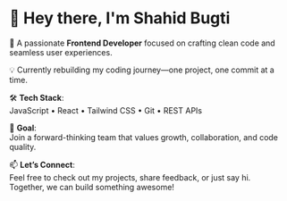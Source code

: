 # 👋 Hey there, I'm Shahid Bugti

🎯 A passionate **Frontend Developer** focused on crafting clean code and seamless user experiences.

💡 Currently rebuilding my coding journey—one project, one commit at a time.

🛠️ **Tech Stack**:  
JavaScript • React • Tailwind CSS • Git • REST APIs

🚀 **Goal**:  
Join a forward-thinking team that values growth, collaboration, and code quality.

📫 **Let’s Connect**:  
Feel free to check out my projects, share feedback, or just say hi.  
Together, we can build something awesome!
